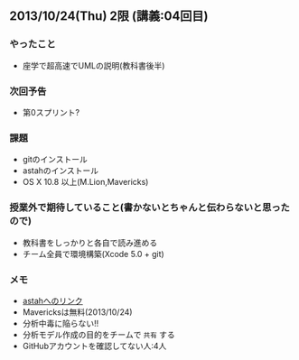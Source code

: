 ## 2013/10/24(Thu) 2限 (講義:04回目)

### やったこと
 * 座学で超高速でUMLの説明(教科書後半)

### 次回予告
 * 第0スプリント?

### 課題
 * gitのインストール
 * astahのインストール
 * OS X 10.8 以上(M.Lion,Mavericks)

### 授業外で期待していること(書かないとちゃんと伝わらないと思ったので)
 * 教科書をしっかりと各自で読み進める
 * チーム全員で環境構築(Xcode 5.0 + git)

### メモ
 * [astahへのリンク](http://members.change-vision.com/files/astah_professional)
 * Mavericksは無料(2013/10/24)
 * 分析中毒に陥らない!!
 * 分析モデル作成の目的をチームで `共有` する
 * GitHubアカウントを確認してない人:4人

